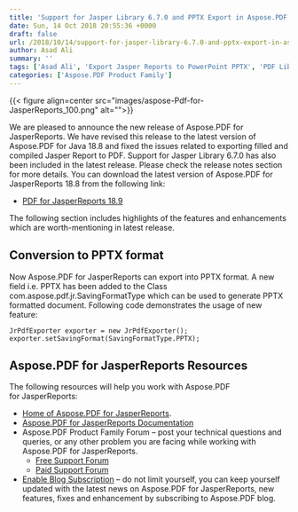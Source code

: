 ```yaml
---
title: 'Support for Jasper Library 6.7.0 and PPTX Export in Aspose.PDF for JasperReports'
date: Sun, 14 Oct 2018 20:55:36 +0000
draft: false
url: /2018/10/14/support-for-jasper-library-6.7.0-and-pptx-export-in-aspose.pdf-for-jasperreports/
author: Asad Ali
summary: ''
tags: ['Asad Ali', 'Export Jasper Reports to PowerPoint PPTX', 'PDF Library for JasperReports']
categories: ['Aspose.PDF Product Family']
---
```




{{< figure align=center src="images/aspose-Pdf-for-JasperReports_100.png" alt="">}}


We are pleased to announce the new release of Aspose.PDF for JasperReports. We have revised this release to the latest version of Aspose.PDF for Java 18.8 and fixed the issues related to exporting filled and compiled Jasper Report to PDF. Support for Jasper Library 6.7.0 has also been included in the latest release. Please check the release notes section for more details. You can download the latest version of Aspose.PDF for JasperReports 18.8 from the following link:

*   [PDF for JasperReports 18.9][1]

The following section includes highlights of the features and enhancements which are worth-mentioning in latest release.

## Conversion to PPTX format

Now Aspose.PDF for JasperReports can export into PPTX format. A new field i.e. PPTX has been added to the Class com.aspose.pdf.jr.SavingFormatType which can be used to generate PPTX formatted document. Following code demonstrates the usage of new feature:

```
JrPdfExporter exporter = new JrPdfExporter();  
exporter.setSavingFormat(SavingFormatType.PPTX);
```

## Aspose.PDF for JasperReports Resources

The following resources will help you work with Aspose.PDF for JasperReports:

*   [Home of Aspose.PDF for JasperReports][2].
*   [Aspose.PDF for JasperReports Documentation][3]
*   Aspose.PDF Product Family Forum – post your technical questions and queries, or any other problem you are facing while working with Aspose.PDF for JasperReports.
    *   [Free Support Forum][4]
    *   [Paid Support Forum][5]
*   [Enable Blog Subscription][6] – do not limit yourself, you can keep yourself updated with the latest news on Aspose.PDF for JasperReports, new features, fixes and enhancement by subscribing to Aspose.PDF blog.




[1]: https://downloads.aspose.com/pdf/jassperreport/new-releases/aspose.pdf-for-jasperreports-18.9/
[2]: https://products.aspose.com/pdf/jasperreports
[3]: https://docs.aspose.com/display/pdfjasperreports/Home
[4]: https://forum.aspose.com/c/pdf
[5]: https://helpdesk.aspose.com/
[6]: https://blog.aspose.com/category/aspose-products/aspose-pdf-product-family/




